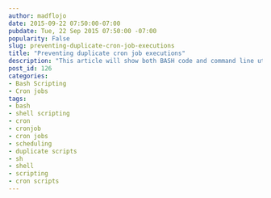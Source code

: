 ```yaml
---
author: madflojo
date: 2015-09-22 07:50:00-07:00
pubdate: Tue, 22 Sep 2015 07:50:00 -07:00
popularity: False
slug: preventing-duplicate-cron-job-executions
title: "Preventing duplicate cron job executions"
description: "This article will show both BASH code and command line utility examples of ways to prevent a cron job from having multiple running instances"
post_id: 126
categories:
- Bash Scripting
- Cron jobs
tags:
- bash
- shell scripting
- cron
- cronjob
- cron jobs
- scheduling
- duplicate scripts
- sh
- shell
- scripting
- cron scripts
---
```



